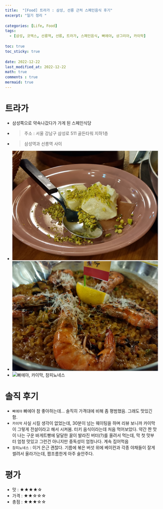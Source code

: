 ```yaml
---
title:  "[Food] 트라가 : 삼성, 선릉 근처 스페인음식 후기"
excerpt: "일기 정리 "

categories: [Life, Food]
tags:
  - [삼성, 코엑스, 선릉역, 선릉, 트라가, 스페인음식, 빠에야, 샹그리아, 카이막]

toc: true
toc_sticky: true
 
date: 2022-12-22
last_modified_at: 2022-12-22
math: true
comments : true
mermaid: true
---
```

# 트라가
- 삼성쪽으로 약속나갔다가 가게 된 스페인식당
- > 주소 : 서울 강남구 삼성로 511 골든타워 지하1층
- > 삼성역과 선릉역 사이
- ![빠에야, 카이막, 참피뇨네스](/assets/img/food/KakaoTalk_20221222_215610296_01.jpg)
- ![빠에야, 카이막, 참피뇨네스](/assets/img/food/KakaoTalk_20221222_215610296_02.jpg)
- ![빠에야, 카이막, 참피뇨네스](/assets/img/food/KakaoTalk_20221222_215610296_03.jpg)

# 솔직 후기
- `빠에야` 빠에야 참 좋아하는데... 솔직히 가격대에 비해 좀 평범했음. 그래도 맛있긴 함.
- `카이막` 사실 시킬 생각이 없었는데, 30분이 넘는 웨이팅을 하며 리뷰 보니까 카이막이 그렇게 전설이라고 해서 시켜봄. 터키 음식이라는데 처음 먹어보았다. 약간 짠 맛이 나는 구운 바게트빵에 달달한 꿀이 발라진 버터(?)를 올려서 먹는데, 막 첫 맛부터 엄청 맛있고 그런건 아니지만 중독성이 엄청나다. 계속 집어먹음
- `참피뇨네스` : 이거 은근 괜찮다. 기름에 볶은 버섯 위에 베이컨과 각종 야채들이 잘게 썰려서 올라가는데, 짭조름한게 아주 술안주다.

# 평가
- 맛 : ★★★★☆
- 가격 : ★★☆☆☆
- 총점 : ★★★☆☆
